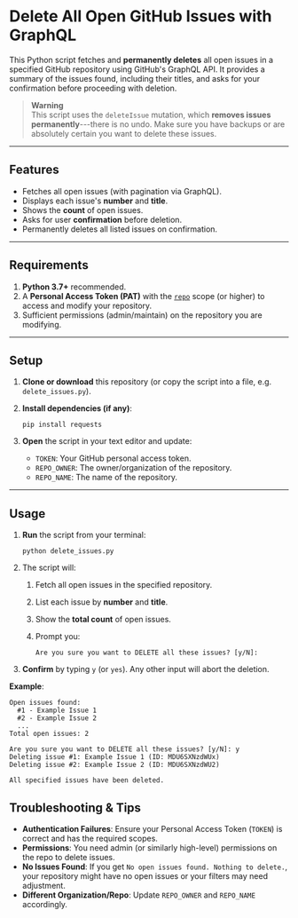 Delete All Open GitHub Issues with GraphQL
==========================================

This Python script fetches and **permanently deletes** all open issues in a specified GitHub repository using GitHub's GraphQL API. It provides a summary of the issues found, including their titles, and asks for your confirmation before proceeding with deletion.

> **Warning**\
> This script uses the `deleteIssue` mutation, which **removes issues permanently**---there is no undo. Make sure you have backups or are absolutely certain you want to delete these issues.

* * * * *

Features
--------

-   Fetches all open issues (with pagination via GraphQL).
-   Displays each issue's **number** and **title**.
-   Shows the **count** of open issues.
-   Asks for user **confirmation** before deletion.
-   Permanently deletes all listed issues on confirmation.

* * * * *

Requirements
------------

1.  **Python 3.7+** recommended.
2.  A **Personal Access Token (PAT)** with the [`repo`](https://docs.github.com/en/github/authenticating-to-github/creating-a-personal-access-token) scope (or higher) to access and modify your repository.
3.  Sufficient permissions (admin/maintain) on the repository you are modifying.

* * * * *

Setup
-----

1.  **Clone or download** this repository (or copy the script into a file, e.g. `delete_issues.py`).
2.  **Install dependencies (if any)**:

    `pip install requests`

3.  **Open** the script in your text editor and update:
    -   `TOKEN`: Your GitHub personal access token.
    -   `REPO_OWNER`: The owner/organization of the repository.
    -   `REPO_NAME`: The name of the repository.

* * * * *

Usage
-----

1.  **Run** the script from your terminal:

    `python delete_issues.py`

2.  The script will:
    1.  Fetch all open issues in the specified repository.
    2.  List each issue by **number** and **title**.
    3.  Show the **total count** of open issues.
    4.  Prompt you:

        `Are you sure you want to DELETE all these issues? [y/N]:`

3.  **Confirm** by typing `y` (or `yes`). Any other input will abort the deletion.

**Example**:

```
Open issues found:
  #1 - Example Issue 1
  #2 - Example Issue 2
  ...
Total open issues: 2

Are you sure you want to DELETE all these issues? [y/N]: y
Deleting issue #1: Example Issue 1 (ID: MDU6SXNzdWUx)
Deleting issue #2: Example Issue 2 (ID: MDU6SXNzdWU2)

All specified issues have been deleted.
```


Troubleshooting & Tips
----------------------

-   **Authentication Failures**: Ensure your Personal Access Token (`TOKEN`) is correct and has the required scopes.
-   **Permissions**: You need admin (or similarly high-level) permissions on the repo to delete issues.
-   **No Issues Found**: If you get `No open issues found. Nothing to delete.`, your repository might have no open issues or your filters may need adjustment.
-   **Different Organization/Repo**: Update `REPO_OWNER` and `REPO_NAME` accordingly.
